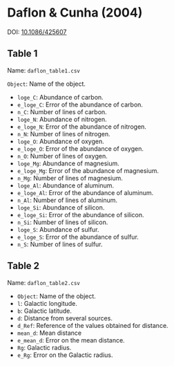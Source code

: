 Daflon & Cunha (2004)
=====================

DOI: [10.1086/425607](http://dx.doi.org/10.1086/425607)

Table 1
-------

Name: `daflon_table1.csv`

`Object`: Name of the object.

* `loge_C`: Abundance of carbon.
* `e_loge_C`: Error of the abundance of carbon.
* `n_C`: Number of lines of carbon.
* `loge_N`: Abundance of nitrogen.
* `e_loge_N`: Error of the abundance of nitrogen.
* `n_N`: Number of lines of nitrogen.
* `loge_O`: Abundance of oxygen.
* `e_loge_O`: Error of the abundance of oxygen.
* `n_O`: Number of lines of oxygen.
* `loge_Mg`: Abundance of magnesium.
* `e_loge_Mg`: Error of the abundance of magnesium.
* `n_Mg`: Number of lines of magnesium.
* `loge_Al`: Abundance of aluminum.
* `e_loge_Al`: Error of the abundance of aluminum.
* `n_Al`: Number of lines of aluminum.
* `loge_Si`: Abundance of silicon.
* `e_loge_Si`: Error of the abundance of silicon.
* `n_Si`: Number of lines of silicon.
* `loge_S`: Abundance of sulfur.
* `e_loge_S`: Error of the abundance of sulfur.
* `n_S`: Number of lines of sulfur.

Table 2
-------

Name: `daflon_table2.csv`

* `Object`: Name of the object.
* `l`: Galactic longitude.
* `b`: Galactic latitude.
* `d`: Distance from several sources.
* `d_Ref`: Reference of the values obtained for distance.
* `mean_d`: Mean distance
* `e_mean_d`: Error on the mean distance.
* `Rg`: Galactic radius.
* `e_Rg`: Error on the Galactic radius.
